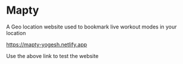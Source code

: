 # Mapty

A Geo location website used to bookmark live workout modes in your location

https://mapty-yogesh.netlify.app

Use the above link to test the website
